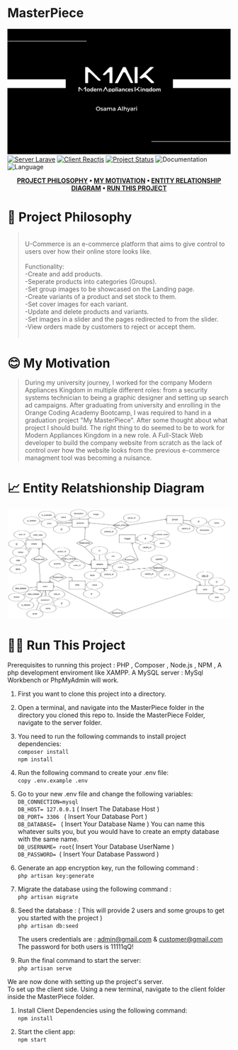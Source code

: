 # MasterPiece



![Project Logo](./images/logo.png)
[![Server Larave](https://img.shields.io/badge/Server-Laravel-1f425f.svg)](https://laravel.com/)
[![Client Reactjs](https://img.shields.io/badge/Client-Reactjs-11cc33.svg)](https://react.dev/)
[![Project Status](https://img.shields.io/badge/Project%20Status-In%20Development-794c3c.svg)](https://github.com/osama-alhyari/MasterPiece/commits/main/)
![Documentation](https://img.shields.io/badge/Documentation-Complete-11ccd3.svg)
![Language](https://img.shields.io/badge/Languages%20Supported-English-9e45d1.svg)

<div align="center">

**[PROJECT PHILOSOPHY](https://github.com/osama-alhyari/MasterPiece?tab=readme-ov-file#-project-philosophy) • 
[MY MOTIVATION](https://github.com/osama-alhyari/MasterPiece?tab=readme-ov-file#-my-motivation) • 
[ENTITY RELATIONSHIP DIAGRAM](https://github.com/osama-alhyari/MasterPiece?tab=readme-ov-file#-entity-relatshionship-diagram) • 
[RUN THIS PROJECT](https://github.com/osama-alhyari/MasterPiece?tab=readme-ov-file#%EF%B8%8F-run-this-project)**

</div>

# 🧐 Project Philosophy

><br>
> U-Commerce is an e-commerce platform that aims to give control to users over how their online store looks like.<br>
><br>
>Functionality: <br>
>-Create and add products.<br>
>-Seperate products into categories (Groups).<br>
>-Set group images to be showcased on the Landing page.<br>
>-Create variants of a product and set stock to them.<br>
>-Set cover images for each variant.<br>
>-Update and delete products and variants.<br>
>-Set images in a slider and the pages redirected to from the slider.<br>
>-View orders made by customers to reject or accept them.<br>
> <br>

# 😊 My Motivation


>During my university journey, I worked for the company Modern Appliances Kingdom in multiple different roles: from a security systems technician to being a graphic designer and setting up search ad campaigns. After graduating from university and enrolling in the Orange Coding Academy Bootcamp, I was required to hand in a graduation project "My MasterPiece". After some thought about what project I should build. The right thing to do seemed to be to work for Modern Appliances Kingdom in a new role. A Full-Stack Web developer to build the company website from scratch as the lack of control over how the website looks from the previous e-commerce managment tool was becoming a nuisance.


# 📈 Entity Relatshionship Diagram
![ER Diagram](./images/Erd.png)

# 🏃‍♂️ Run This Project
Prerequisites to running this project : PHP , Composer , Node.js , NPM , A php development enviroment like XAMPP. A MySQL server : MySql Workbench or PhpMyAdmin will work.

1) First you want to clone this project into a directory.

2) Open a terminal, and navigate into the MasterPiece folder in the directory you cloned this repo to. Inside the MasterPiece Folder, navigate to the server folder.

3) You need to run the following commands to install project dependencies:     
   `composer install`    
   `npm install `    
   
4) Run the following command to create your .env file:      
   `copy .env.example .env`
   
5) Go to your new .env file and change the following variables:     
   `DB_CONNECTION=mysql`    
   `DB_HOST= 127.0.0.1` ( Insert The Database Host )     
   `DB_PORT= 3306 ` ( Insert Your Database Port )      
   `DB_DATABASE= ` ( Insert Your Database Name ) You can name this whatever suits you, but you would have to create an empty database with the same name.     
   `DB_USERNAME= root`( Insert Your Database UserName )     
   `DB_PASSWORD= `( Insert Your Database Password )     

7) Generate an app encryption key, run the following command :      
   `php artisan key:generate`

8) Migrate the database using the following command :      
   `php artisan migrate`

9) Seed the database : ( This will provide 2 users and some groups to get you started with the project )       
   `php artisan db:seed`

   The users credentials are : admin@gmail.com & customer@gmail.com       
   The password for both users is 11111qQ!

10) Run the final command to start the server:        
   `php artisan serve`
   
We are now done with setting up the project's server.        
To set up the client side. Using a new terminal, navigate to the client folder inside the MasterPiece folder.

1) Install Client Dependencies using the following command:       
   `npm install`

2) Start the client app:       
    `npm start`
   

